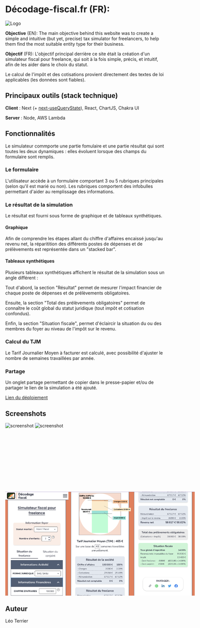 # Décodage-fiscal.fr (FR):

![Logo](public/logo-og.png?raw=true 'Logo')

**Objective** (EN): The main objective behind this website was to create a simple and intuitive (but yet, precise) tax simulator for freelancers, to help them find the most suitable entity type for their business.

**Objectif** (FR): L'objectif principal derrière ce site était la création d'un simulateur fiscal pour freelance, qui soit à la fois simple, précis, et intuitif, afin de les aider dans le choix du statut.

Le calcul de l'impôt et des cotisations provient directement des textes de loi applicables (les données sont fiables).

## Principaux outils (stack technique)

**Client** : Next (+ [next-useQueryState](https://www.npmjs.com/package/next-usequerystate)), React, ChartJS, Chakra UI

**Server** : Node, AWS Lambda

## Fonctionnalités

Le simulateur commporte une partie fomulaire et une partie résultat qui sont toutes les deux dynamiques : elles évoluent lorsque des champs du formulaire sont remplis.

### Le formulaire

L'utilisateur accède à un formulaire comportant 3 ou 5 rubriques principales (selon qu'il est marié ou non). Les rubriques comportent des infobulles permettant d'aider au remplissage des informations.

### Le résultat de la simulation

Le résultat est fourni sous forme de graphique et de tableaux synthétiques.

#### Graphique

Afin de comprendre les étapes allant du chiffre d'affaires encaissé jusqu'au revenu net, la réparitition des différents postes de dépenses et de prélèvements est représentée dans un "stacked bar".

#### Tableaux synthétiques

Plusieurs tableaux synthétiques affichent le résultat de la simulation sous un angle différent :

Tout d'abord, la section "Résultat" permet de mesurer l'impact financier de chaque poste de dépenses et de prélèvements obligatoires.

Ensuite, la section "Total des prélèvements obligatoires" permet de connaître le coût global du statut juridique (tout impôt et cotisation confondus).

Enfin, la section "Situation fiscale", permet d'éclaircir la situation du ou des membres du foyer au niveau de l'impôt sur le revenu.

### Calcul du TJM

Le Tarif Journalier Moyen à facturer est calculé, avec possibilité d'ajuster le nombre de semaines travaillées par année.

### Partage

Un onglet partage permettant de copier dans le presse-papier et/ou de partager le lien de la simulation a été ajouté.

<a href="https://decodage-fiscal-netlify.netlify.app//"> Lien du déploiement </a><br/>

## Screenshots

![screenshot](screenshots/screen6.png?raw=true 'screenshot')
![screenshot](screenshots/screen5.png?raw=true 'screenshot')

<div style="margin-top:200px; display: flex; justify-content: space-between">
<img src="https://github.com/leo-terrier/decodage-fiscal.fr/blob/main/screenshots/screen4.png?raw=true" style="width:200px;">
<img src="https://github.com/leo-terrier/decodage-fiscal.fr/blob/main/screenshots/screen3.png?raw=true" style="width:200px;">
<img src="https://github.com/leo-terrier/decodage-fiscal.fr/blob/main/screenshots/screen1.png?raw=true" style="width:200px;">
</div>

## Auteur

Léo Terrier
